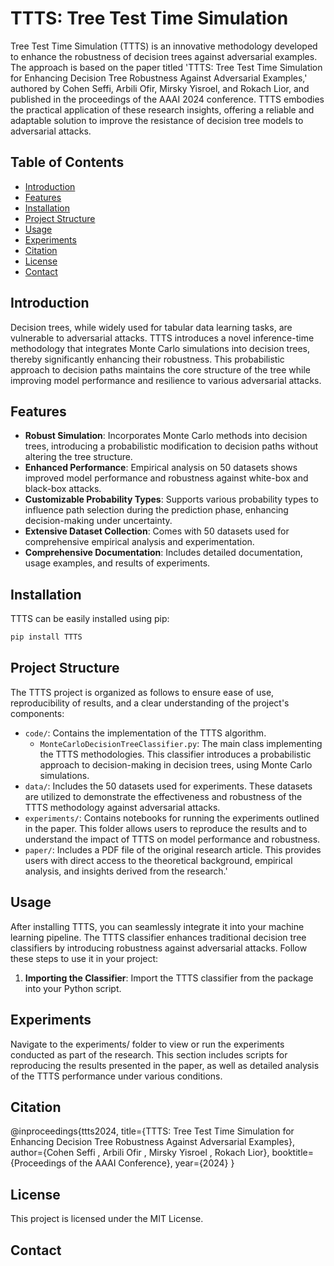 # TTTS: Tree Test Time Simulation

Tree Test Time Simulation (TTTS) is an innovative methodology developed to enhance the robustness of decision trees against adversarial examples. The approach is based on the paper titled 'TTTS: Tree Test Time Simulation for Enhancing Decision Tree Robustness Against Adversarial Examples,' authored by Cohen Seffi, Arbili Ofir, Mirsky Yisroel, and Rokach Lior, and published in the proceedings of the AAAI 2024 conference. TTTS embodies the practical application of these research insights, offering a reliable and adaptable solution to improve the resistance of decision tree models to adversarial attacks.

## Table of Contents

- [Introduction](#introduction)
- [Features](#features)
- [Installation](#installation)
- [Project Structure](#project-structure)
- [Usage](#usage)
- [Experiments](#experiments)
- [Citation](#citation)
- [License](#license)
- [Contact](#contact)

## Introduction

Decision trees, while widely used for tabular data learning tasks, are vulnerable to adversarial attacks. TTTS introduces a novel inference-time methodology that integrates Monte Carlo simulations into decision trees, thereby significantly enhancing their robustness. This probabilistic approach to decision paths maintains the core structure of the tree while improving model performance and resilience to various adversarial attacks.

## Features

- **Robust Simulation**: Incorporates Monte Carlo methods into decision trees, introducing a probabilistic modification to decision paths without altering the tree structure.
- **Enhanced Performance**: Empirical analysis on 50 datasets shows improved model performance and robustness against white-box and black-box attacks.
- **Customizable Probability Types**: Supports various probability types to influence path selection during the prediction phase, enhancing decision-making under uncertainty.
- **Extensive Dataset Collection**: Comes with 50 datasets used for comprehensive empirical analysis and experimentation.
- **Comprehensive Documentation**: Includes detailed documentation, usage examples, and results of experiments.

## Installation

TTTS can be easily installed using pip:
```python
pip install TTTS
```

## Project Structure

The TTTS project is organized as follows to ensure ease of use, reproducibility of results, and a clear understanding of the project's components:

- `code/`: Contains the implementation of the TTTS algorithm.
  - `MonteCarloDecisionTreeClassifier.py`: The main class implementing the TTTS methodologies. This classifier introduces a probabilistic approach to decision-making in decision trees, using Monte Carlo simulations.
- `data/`: Includes the 50 datasets used for experiments. These datasets are utilized to demonstrate the effectiveness and robustness of the TTTS methodology against adversarial attacks.
- `experiments/`: Contains notebooks for running the experiments outlined in the paper. This folder allows users to reproduce the results and to understand the impact of TTTS on model performance and robustness.
- `paper/`: Includes a PDF file of the original research article. This provides users with direct access to the theoretical background, empirical analysis, and insights derived from the research.'


## Usage

After installing TTTS, you can seamlessly integrate it into your machine learning pipeline. The TTTS classifier enhances traditional decision tree classifiers by introducing robustness against adversarial attacks. Follow these steps to use it in your project:

1. **Importing the Classifier**:
   Import the TTTS classifier from the package into your Python script.

  
## Experiments
Navigate to the experiments/ folder to view or run the experiments conducted as part of the research. This section includes scripts for reproducing the results presented in the paper, as well as detailed analysis of the TTTS performance under various conditions.

## Citation
@inproceedings{ttts2024,
  title={TTTS: Tree Test Time Simulation for Enhancing Decision Tree Robustness Against Adversarial Examples},
  author={Cohen Seffi , Arbili Ofir , Mirsky Yisroel , Rokach Lior},
  booktitle={Proceedings of the AAAI Conference},
  year={2024}
}

## License
This project is licensed under the MIT License.

## Contact

